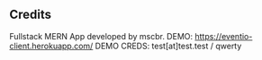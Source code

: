 ## Credits
Fullstack MERN App developed by mscbr.
DEMO: https://eventio-client.herokuapp.com/
DEMO CREDS: test[at]test.test / qwerty